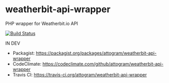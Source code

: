 # weatherbit-api-wrapper

PHP wrapper for Weatherbit.io API

[![Build Status](https://travis-ci.org/attogram/weatherbit-api-wrapper.svg?branch=master)](https://travis-ci.org/attogram/weatherbit-api-wrapper)

IN DEV

* Packagist: <https://packagist.org/packages/attogram/weatherbit-api-wrapper>
* CodeClimate: <https://codeclimate.com/github/attogram/weatherbit-api-wrapper>
* Travis CI: <https://travis-ci.org/attogram/weatherbit-api-wrapper>
